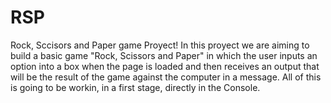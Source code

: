 # RSP
Rock, Sccisors and Paper game Proyect!
In this proyect we are aiming to build a basic game "Rock, Scissors and Paper" in which the user inputs an option into a box when the page is loaded and then receives an output that will be the result of the game against the computer in a message. All of this is going to be workin, in a first stage, directly in the Console.